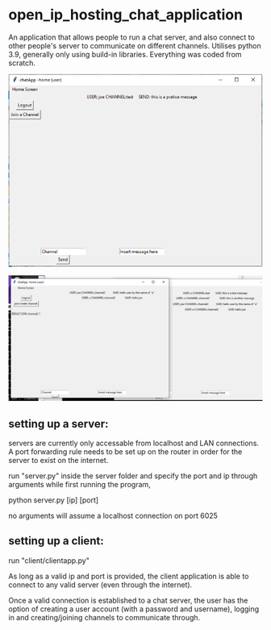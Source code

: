 # open_ip_hosting_chat_application
An application that allows people to run a chat server, and also connect to other people's server to communicate on different channels. Utilises python 3.9, generally only using build-in libraries. Everything was coded from scratch.

![demo home](https://github.com/DanielStoi/open_ip_hosting_chat_application/blob/main/demo/user%20home.PNG)

![demo home](https://github.com/DanielStoi/open_ip_hosting_chat_application/blob/main/demo/multiple_user_demo.PNG)
## setting up a server: 
servers are currently only accessable from localhost and LAN connections. A port forwarding rule needs to be set up on the router in order for the server to exist on the internet. 

run "server.py" inside the server folder and specify the port and ip through arguments while first running the program, 

python server.py [ip] [port]

no arguments will assume a localhost connection on port 6025

## setting up a client:
run "client/clientapp.py"

As long as a valid ip and port is provided, the client application is able to connect to any valid server (even through the internet).

Once a valid connection is established to a chat server, the user has the option of creating a user account (with a password and username), logging in and creating/joining channels to communicate through.

